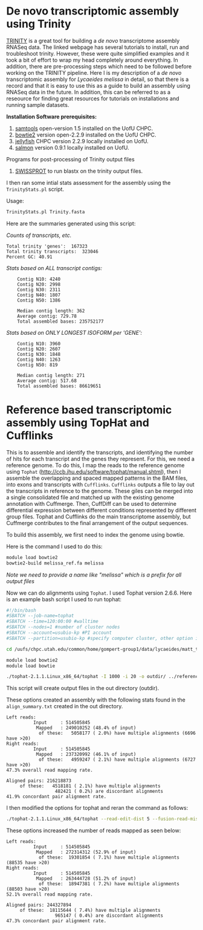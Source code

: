 # De novo transcriptomic assembly using Trinity
[TRINITY](https://github.com/trinityrnaseq/trinityrnaseq/wiki) is a great tool for building a *de novo* transcriptome assembly RNASeq data. The linked webpage has several tutorials to install, run and troubleshoot trinity. However, these were quite simplified examples and it took a bit of effort to wrap my head completely around everything. In addition, there are pre-processing steps which need to be followed before working on the TRINITY pipeline. Here I is my description of a *de novo* transcriptomic assembly for *Lycaeides melissa* in detail, so that there is a record and that it is easy to use this as a guide to build an assembly using RNASeq data in the future. In addition, this can be referred to as a reseource for finding great resources for tutorials on installations and running sample datasets. 

**Installation Software prerequisites:**
1. [samtools](http://samtools.sourceforge.net/) open-version 1.5 installed on the UofU CHPC. 
2. [bowtie2](http://bowtie-bio.sourceforge.net/bowtie2/index.shtml) version open-2.2.9 installed on the UofU CHPC.
2. [jellyfish](http://www.genome.umd.edu/jellyfish.html) CHPC version 2.2.9 locally installed on UofU.
3. [salmon](https://salmon.readthedocs.io/en/latest/salmon.html) version 0.9.1 locally installed on UofU.

Programs for post-processing of Trinity output files
1. [SWISSPROT](https://www.uniprot.org/) to run blastx on the trinity output files.

I then ran some intial stats assessment for the assembly using the `TrinityStats.pl` script.

Usage:
```bash
TrinityStats.pl Trinity.fasta
```
Here are the summaries generated using this script:

*Counts of transcripts, etc.*

~~~
Total trinity 'genes':	167323
Total trinity transcripts:	323046
Percent GC: 40.91

~~~

*Stats based on ALL transcript contigs:*

~~~
	Contig N10: 4240
	Contig N20: 2998
	Contig N30: 2311
	Contig N40: 1807
	Contig N50: 1386

	Median contig length: 362
	Average contig: 729.78
	Total assembled bases: 235752177

~~~

*Stats based on ONLY LONGEST ISOFORM per 'GENE':*

~~~
	Contig N10: 3960
	Contig N20: 2607
	Contig N30: 1848
	Contig N40: 1263
	Contig N50: 819

	Median contig length: 271
	Average contig: 517.68
	Total assembled bases: 86619651

~~~

# Reference based transcriptomic assembly using TopHat and Cufflinks
This is to assemble and identify the transcripts, and identifying the number of hits for each transcript and the genes they represent. For this, we need a reference genome. To do this, I map the reads to the reference genome using `Tophat` (http://ccb.jhu.edu/software/tophat/manual.shtml), then I assemble the overlapping and spaced mapped patterns in the BAM files, into exons and transcripts with `Cufflinks`. `Cufflinks` outputs a file to lay out the transcripts in reference to the genome. These giles can be merged into a single consolidated file and matched up with the existing genome annotation with Cuffmerge. Then, CuffDiff can be used to determine differential expression between different conditions represented by different group files. Tophat and Cufflinks do the main transcriptome assembly, but Cuffmerge contributes to the final arrangement of the output sequences.

To build this assembly, we first need to index the genome using bowtie. 

Here is the command I used to do this:

```bash
module load bowtie2
bowtie2-build melissa_ref.fa melissa
```
*Note we need to provide a name like "melissa" which is a prefix for all output files*

Now we can do alignments using `Tophat`. I used Tophat version 2.6.6. Here is an example bash script I used to run tophat:

```bash
#!/bin/bash
#SBATCH --job-name=tophat
#SBATCH --time=120:00:00 #walltime
#SBATCH --nodes=1 #number of cluster nodes
#SBATCH --account=usubio-kp #PI account
#SBATCH --partition=usubio-kp #specify computer cluster, other option is kinspeak

cd /uufs/chpc.utah.edu/common/home/gompert-group1/data/lycaeides/matt_transcriptome/tophat/

module load bowtie2
module load bowtie

./tophat-2.1.1.Linux_x86_64/tophat -I 1000 -i 20 -o outdir/ ../reference/melissa ../trim_galore/KS001_S71_L008_R1_001_val_1.fq,../trim_galore/KS002_S72_L008_R1_001_val_1.fq,../trim_galore/KS003_S73_L008_R1_001_val_1.fq,../trim_galore/KS001_S71_L008_R2_001_val_2.fq,../trim_galore/KS002_S72_L008_R2_001_val_2.fq,../trim_galore/KS003_S73_L008_R2_001_val_2.fq
```
This script will create output files in the out directory (outdir).

These options created an assembly with the following stats found in the `align_summary.txt` created in the out directory.

~~~
Left reads:
          Input     : 514505845
           Mapped   : 249010252 (48.4% of input)
            of these:   5058177 ( 2.0%) have multiple alignments (6696 have >20)
Right reads:
          Input     : 514505845
           Mapped   : 237320992 (46.1% of input)
            of these:   4959247 ( 2.1%) have multiple alignments (6727 have >20)
47.3% overall read mapping rate.

Aligned pairs: 216218873
     of these:   4518181 ( 2.1%) have multiple alignments
                  482421 ( 0.2%) are discordant alignments
41.9% concordant pair alignment rate.
~~~

I then modified the options for tophat and reran the command as follows:

```bash
./tophat-2.1.1.Linux_x86_64/tophat --read-edit-dist 5 --fusion-read-mismatches 3 --segment-mismatches 3 --read-mismatches 4 --read-gap-length 4 --read-realign-edit-dist 0 -p 10 -I 1000 -i 20 -o outdir1/ ../reference/melissa ../trim_galore/KS001_S71_L008_R1_001_val_1.fq,../trim_galore/KS002_S72_L008_R1_001_val_1.fq,../trim_galore/KS003_S73_L008_R1_001_val_1.fq,../trim_galore/KS001_S71_L008_R2_001_val_2.fq,../trim_galore/KS002_S72_L008_R2_001_val_2.fq,../trim_galore/KS003_S73_L008_R2_001_val_2.fq
```
These options increased the number of reads mapped as seen below:

~~~
Left reads:
          Input     : 514505845
           Mapped   : 272314312 (52.9% of input)
            of these:  19301854 ( 7.1%) have multiple alignments (88535 have >20)
Right reads:
          Input     : 514505845
           Mapped   : 263444728 (51.2% of input)
            of these:  18947381 ( 7.2%) have multiple alignments (88503 have >20)
52.1% overall read mapping rate.

Aligned pairs: 244327894
     of these:  18115644 ( 7.4%) have multiple alignments
                  965147 ( 0.4%) are discordant alignments
47.3% concordant pair alignment rate.
~~~
